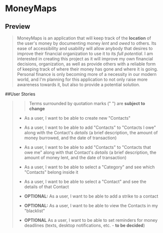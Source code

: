 # MoneyMaps

## Preview

>MoneyMaps is an application that will keep track of the **location** of the user's money by documenting money *lent* and *owed* to others. Its ease of accessibility and usability will allow anybody
>that desires to improve their financial organization to use it to its *full potential*. I am interested in creating this project as it will improve my own financial decisions, organization, as 
>well as provide others with a reliable form of keeping track of where their money has gone and where it is going. Personal finance is only becoming more of a necessity in our modern world, and
>I'm planning for this application to not only raise more awareness towards it, but also to provide a potential solution.
>
##User Stories
>> Terms surrounded by quotation marks (" ") are **subject to change**
>
> - As a user, I want to be able to create new "Contacts"
> - As a user, I want to be able to add "Contacts" to "Contacts I owe" along with the Contact's *details* (a brief description, the amount of money burrowed, and the date of transaction)
> - As a user, I want to be able to add "Contacts" to "Contacts that owe me" along with that Contact's *details* (a brief description, the amount of money lent, and the date of transaction)
> - As a user, I want to be able to select a "Category" and see which "Contacts" belong inside it
> - As a user, I want to be able to select a "Contact" and see the details of that Contact
> 
> - **OPTIONAL:** As a user, I want to be able to add a strike to a contact
> - **OPTIONAL:** As a user, I want to be able to view the Contacts in my "blacklist"
> - **OPTIONAL** As a user, I want to be able to set reminders for money deadlines (texts, desktop notifications, etc. - **to be decided**)
